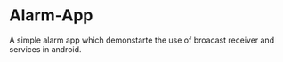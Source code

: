# Alarm-App
A simple alarm app which demonstarte the use of broacast receiver and services in android. 
